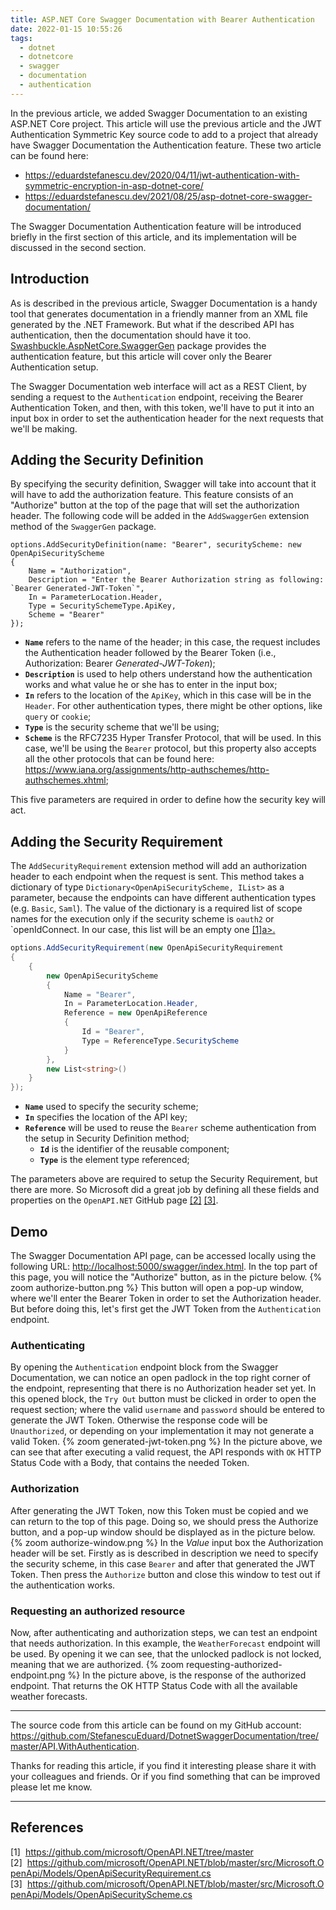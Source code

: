 ```yaml
---
title: ASP.NET Core Swagger Documentation with Bearer Authentication
date: 2022-01-15 10:55:26
tags:
  - dotnet
  - dotnetcore
  - swagger
  - documentation
  - authentication
---
```


<!-- markdownlint-disable MD033 -->

In the previous article, we added Swagger Documentation to an existing ASP.NET Core project. This article will use the previous article and the JWT Authentication Symmetric Key source code to add to a project that already have Swagger Documentation the Authentication feature. These two article can be found here:

- <https://eduardstefanescu.dev/2020/04/11/jwt-authentication-with-symmetric-encryption-in-asp-dotnet-core/>
- <https://eduardstefanescu.dev/2021/08/25/asp-dotnet-core-swagger-documentation/>

The Swagger Documentation Authentication feature will be introduced briefly in the first section of this article, and its implementation will be discussed in the second section.

## Introduction

As is described in the previous article, Swagger Documentation is a handy tool that generates documentation in a friendly manner from an XML file generated by the .NET Framework. But what if the described API has authentication, then the documentation should have it too. [Swashbuckle.AspNetCore.SwaggerGen](https://www.nuget.org/packages/Swashbuckle.AspNetCore.SwaggerGen/) package provides the authentication feature, but this article will cover only the Bearer Authentication setup.

The Swagger Documentation web interface will act as a REST Client, by sending a request to the `Authentication` endpoint, receiving the Bearer Authentication Token, and then, with this token, we'll have to put it into an input box in order to set the authentication header for the next requests that we'll be making.

## Adding the Security Definition

By specifying the security definition, Swagger will take into account that it will have to add the authorization feature. This feature consists of an "Authorize" button at the top of the page that will set the authorization header. The following code will be added in the `AddSwaggerGen` extension method of the `SwaggerGen` package.

```chsarp
options.AddSecurityDefinition(name: "Bearer", securityScheme: new OpenApiSecurityScheme
{
    Name = "Authorization",
    Description = "Enter the Bearer Authorization string as following: `Bearer Generated-JWT-Token`",
    In = ParameterLocation.Header,
    Type = SecuritySchemeType.ApiKey,
    Scheme = "Bearer"
});
```

- **`Name`** refers to the name of the header; in this case, the request includes the Authentication header followed by the Bearer Token (i.e., Authorization: Bearer *Generated-JWT-Token*);
- **`Description`** is used to help others understand how the authentication works and what value he or she has to enter in the input box;
- **`In`** refers to the location of the `ApiKey`, which in this case will be in the `Header`. For other authentication types, there might be other options, like `query` or `cookie`;
- **`Type`** is the security scheme that we'll be using;
- **`Scheme`** is the RFC7235 Hyper Transfer Protocol, that will be used. In this case, we'll be using the `Bearer` protocol, but this property also accepts all the other protocols that can be found here: <https://www.iana.org/assignments/http-authschemes/http-authschemes.xhtml>;

This five parameters are required in order to define how the security key will act.

## Adding the Security Requirement

The `AddSecurityRequirement` extension method will add an authorization header to each endpoint when the request is sent. This method takes a dictionary of type `Dictionary<OpenApiSecurityScheme, IList>` as a parameter, because the endpoints can have different authentication types (e.g. `Basic`, `Saml`). The value of the dictionary is a required list of scope names for the execution only if the security scheme is `oauth2` or `openIdConnect. In our case, this list will be an empty one <a href="#reference1">[1]a>.

```csharp
options.AddSecurityRequirement(new OpenApiSecurityRequirement
{
    {
        new OpenApiSecurityScheme
        {
            Name = "Bearer",
            In = ParameterLocation.Header,
            Reference = new OpenApiReference
            {
                Id = "Bearer",
                Type = ReferenceType.SecurityScheme
            }
        },
        new List<string>()
    }
});
```

- **`Name`** used to specify the security scheme;
- **`In`** specifies the location of the API key;
- **`Reference`** will be used to reuse the `Bearer` scheme authentication from the setup in Security Definition method;
  - **`Id`** is the identifier of the reusable component;
  - **`Type`** is the element type referenced;

The parameters above are required to setup the Security Requirement, but there are more. So Microsoft did a great job by defining all these fields and properties on the `OpenAPI.NET` GitHub page <a href="#reference2">[2]</a> <a href="#reference2">[3]</a>.

## Demo

The Swagger Documentation API page, can be accessed locally using the following URL: <http://localhost:5000/swagger/index.html>. In the top part of this page, you will notice the "Authorize" button, as in the picture below.
{% zoom authorize-button.png %}
This button will open a pop-up window, where we'll enter the Bearer Token in order to set the Authorization header. But before doing this, let's first get the JWT Token from the `Authentication` endpoint.

### Authenticating

By opening the `Authentication` endpoint block from the Swagger Documentation, we can notice an open padlock in the top right corner of the endpoint, representing that there is no Authorization header set yet.
In this opened block, the `Try Out` button must be clicked in order to open the request section; where the valid `username` and `password` should be entered to generate the JWT Token. Otherwise the response code will be `Unauthorized`, or depending on your implementation it may not generate a valid Token.
{% zoom generated-jwt-token.png %}
In the picture above, we can see that after executing a valid request, the API responds with `OK` HTTP Status Code with a Body, that contains the needed Token.

### Authorization

After generating the JWT Token, now this Token must be copied and we can return to the top of this page. Doing so, we should press the Authorize button, and a pop-up window should be displayed as in the picture below.
{% zoom authorize-window.png %}
In the *Value* input box the Authorization header will be set. Firstly as is described in description we need to specify the security scheme, in this case `Bearer` and after that generated the JWT Token. Then press the `Authorize` button and close this window to test out if the authentication works.

### Requesting an authorized resource

Now, after authenticating and authorization steps, we can test an endpoint that needs authorization. In this example, the `WeatherForecast` endpoint will be used. By opening it we can see, that the unlocked padlock is not locked, meaning that we are authorized.
{% zoom requesting-authorized-endpoint.png %}
In the picture above, is the response of the authorized endpoint. That returns the OK HTTP Status Code with all the available weather forecasts.

---

The source code from this article can be found on my GitHub account: <https://github.com/StefanescuEduard/DotnetSwaggerDocumentation/tree/master/API.WithAuthentication>.

Thanks for reading this article, if you find it interesting please share it with your colleagues and friends. Or if you find something that can be improved please let me know.

---

## References

<div style="text-align:left;">
  <div style="display: inline-table;">
    <a name="reference1" style="text-decoration: none; background-image: none; margin-right: 8px;">[1]</a>
    <a style="overflow-wrap: anywhere;" href="https://github.com/microsoft/OpenAPI.NET/tree/master">https://github.com/microsoft/OpenAPI.NET/tree/master</a>
  </div>
  <div style="display: inline-table;">
    <a name="reference2" style="text-decoration: none; background-image: none; margin-right: 8px;">[2]</a>
    <a style="overflow-wrap: anywhere;" href="https://github.com/microsoft/OpenAPI.NET/blob/master/src/Microsoft.OpenApi/Models/OpenApiSecurityRequirement.cs">https://github.com/microsoft/OpenAPI.NET/blob/master/src/Microsoft.OpenApi/Models/OpenApiSecurityRequirement.cs</a>
  </div>
  <div style="display: inline-table;">
    <a name="reference2" style="text-decoration: none; background-image: none; margin-right: 8px;">[3]</a>
    <a style="overflow-wrap: anywhere;" href="https://github.com/microsoft/OpenAPI.NET/blob/master/src/Microsoft.OpenApi/Models/OpenApiSecurityScheme.cs">https://github.com/microsoft/OpenAPI.NET/blob/master/src/Microsoft.OpenApi/Models/OpenApiSecurityScheme.cs</a>
  </div>
</div>

